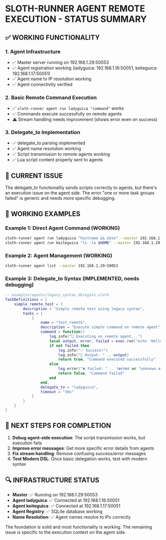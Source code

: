 # SLOTH-RUNNER AGENT REMOTE EXECUTION - STATUS SUMMARY

## ✅ WORKING FUNCTIONALITY

### 1. Agent Infrastructure
- ✅ Master server running on 192.168.1.29:50053  
- ✅ Agent registration working (ladyguica: 192.168.1.16:50051, keiteguica: 192.168.1.17:50051)
- ✅ Agent name to IP resolution working
- ✅ Agent connectivity verified

### 2. Basic Remote Command Execution  
- ✅ `sloth-runner agent run ladyguica "command"` works
- ✅ Commands execute successfully on remote agents
- ⚠️ Stream handling needs improvement (shows error even on success)

### 3. Delegate_to Implementation
- ✅ delegate_to parsing implemented
- ✅ Agent name resolution working  
- ✅ Script transmission to remote agents working
- ✅ Lua script content properly sent to agents

## 🔧 CURRENT ISSUE

The delegate_to functionality sends scripts correctly to agents, but there's an execution issue on the agent side. The error "one or more task groups failed" is generic and needs more specific debugging.

## 📝 WORKING EXAMPLES

### Example 1: Direct Agent Command (WORKING)
```bash
sloth-runner agent run ladyguica "hostname && date" --master 192.168.1.29:50053
sloth-runner agent run keiteguica "ls -la $HOME" --master 192.168.1.29:50053
```

### Example 2: Agent Management (WORKING)
```bash
sloth-runner agent list --master 192.168.1.29:50053
```

### Example 3: Delegate_to Syntax (IMPLEMENTED, needs debugging)
```lua
-- examples/agents/legacy_syntax_delegate.sloth
TaskDefinitions = {
    simple_remote_test = {
        description = "Simple remote test using legacy syntax",
        tasks = {
            {
                name = "test_remote",
                description = "Execute simple command on remote agent",
                command = function()
                    log.info("🚀 Executing on remote agent...")
                    local output, error, failed = exec.run("echo 'Hello from remote agent' && hostname")
                    if not failed then
                        log.info("✅ Success!")
                        log.info("📝 Output: " .. output)
                        return true, "Command executed successfully"
                    else
                        log.error("❌ Failed: " .. (error or "unknown error"))
                        return false, "Command failed"
                    end
                end,
                delegate_to = "ladyguica",
                timeout = "30s"
            }
        }
    }
}
```

## 🎯 NEXT STEPS FOR COMPLETION

1. **Debug agent-side execution**: The script transmission works, but execution fails
2. **Improve error messages**: Get more specific error details from agents
3. **Fix stream handling**: Remove confusing success/error messages
4. **Test Modern DSL**: Once basic delegation works, test with modern syntax

## 🔍 INFRASTRUCTURE STATUS

- **Master**: ✅ Running on 192.168.1.29:50053
- **Agent ladyguica**: ✅ Connected at 192.168.1.16:50051
- **Agent keiteguica**: ✅ Connected at 192.168.1.17:50051
- **Agent Registry**: ✅ SQLite database working
- **Name Resolution**: ✅ Agent names resolve to IPs correctly

The foundation is solid and most functionality is working. The remaining issue is specific to the execution context on the agent side.